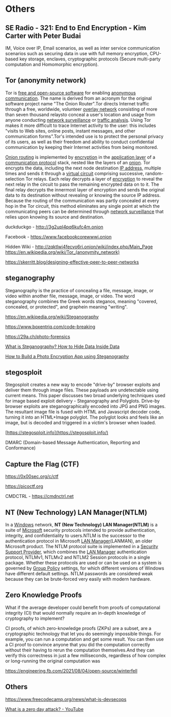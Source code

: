 # Others

## SE Radio - 321: End to End Encryption - Kim Carter with Peter Budai

IM, Voice over IP, Email scenarios, as well as inter service communication scenarios such as securing data in use with full memory encryption, CPU-based key storage, enclaves, cryptographic protocols (Secure multi-party computation and Homomorphic encryption).

## Tor (anonymity network)

Tor is [free and open-source software](https://en.wikipedia.org/wiki/Free_and_open-source_software) for enabling [anonymous communication](https://en.wikipedia.org/wiki/Internet_anonymity). The name is derived from an acronym for the original software project name "The Onion Router".Tor directs Internet traffic through a free, worldwide, volunteer [overlay network](https://en.wikipedia.org/wiki/Overlay_network) consisting of more than seven thousand relaysto conceal a user's location and usage from anyone conducting [network surveillance](https://en.wikipedia.org/wiki/Computer_surveillance#Network_surveillance) or [traffic analysis](https://en.wikipedia.org/wiki/Traffic_analysis#In_computer_security). Using Tor makes it more difficult to trace Internet activity to the user: this includes "visits to Web sites, online posts, instant messages, and other communication forms".Tor's intended use is to protect the personal privacy of its users, as well as their freedom and ability to conduct confidential communication by keeping their Internet activities from being monitored.

[Onion routing](https://en.wikipedia.org/wiki/Onion_routing) is implemented by [encryption](https://en.wikipedia.org/wiki/Encryption) in the [application layer](https://en.wikipedia.org/wiki/Application_layer) of a [communication protocol](https://en.wikipedia.org/wiki/Communication_protocol) stack, nested like the layers of an [onion](https://en.wikipedia.org/wiki/Onion). Tor encrypts the data, including the next node destination [IP address](https://en.wikipedia.org/wiki/IP_address), multiple times and sends it through a [virtual circuit](https://en.wikipedia.org/wiki/Virtual_circuit) comprising successive, random-selection Tor relays. Each relay decrypts a layer of [encryption](https://en.wikipedia.org/wiki/Encryption) to reveal the next relay in the circuit to pass the remaining encrypted data on to it. The final relay decrypts the innermost layer of encryption and sends the original data to its destination without revealing or knowing the source IP address. Because the routing of the communication was partly concealed at every hop in the Tor circuit, this method eliminates any single point at which the communicating peers can be determined through [network surveillance](https://en.wikipedia.org/wiki/Computer_and_network_surveillance) that relies upon knowing its source and destination.

duckduckgo - <http://3g2upl4pq6kufc4m.onion>

Facebook - <https://www.facebookcorewwwi.onion>

Hidden Wiki - <http://zqktlwi4fecvo6ri.onion/wiki/index.php/Main_Page>
<https://en.wikipedia.org/wiki/Tor_(anonymity_network)>

<https://skerritt.blog/designing-effective-peer-to-peer-networks>

## steganography

Steganography is the practice of concealing a file, message, image, or video within another file, message, image, or video. The word steganography combines the Greek words steganos, meaning "covered, concealed, or protected", and graphein meaning "writing".

<https://en.wikipedia.org/wiki/Steganography>

<https://www.boxentriq.com/code-breaking>

<https://29a.ch/photo-forensics>

[What is Steganography? How to Hide Data Inside Data](https://www.freecodecamp.org/news/what-is-steganography-hide-data-inside-data/)

[How to Build a Photo Encryption App using Steganography](https://www.freecodecamp.org/news/build-a-photo-encryption-app/)

## stegosploit

Stegosploit creates a new way to encode "drive-by" browser exploits and deliver them through image files. These payloads are undetectable using current means. This paper discusses two broad underlying techniques used for image based exploit delivery - Steganography and Polyglots. Drive-by browser exploits are steganographically encoded into JPG and PNG images. The resultant image file is fused with HTML and Javascript decoder code, turning it into an HTML+Image polyglot. The polyglot looks and feels like an image, but is decoded and triggered in a victim's browser when loaded.

[https://stegosploit.info](https://stegosploit.info/)

DMARC (Domain-based Message Authentication, Reporting and Conformance)

## Capture the Flag (CTF)

<https://0x00sec.org/c/ctf>

<https://picoctf.org>

CMDCTRL - <https://cmdnctrl.net>

## NT (New Technology) LAN Manager(NTLM)

In a [Windows](https://en.wikipedia.org/wiki/Microsoft_Windows) network, **NT (New Technology) LAN Manager(NTLM)** is a suite of [Microsoft](https://en.wikipedia.org/wiki/Microsoft) security protocols intended to provide authentication, integrity, and confidentiality to users.NTLM is the successor to the authentication protocol in Microsoft [LAN Manager](https://en.wikipedia.org/wiki/LAN_Manager)(LANMAN), an older Microsoft product. The NTLM protocol suite is implemented in a [Security Support Provider](https://en.wikipedia.org/wiki/SSPI#Windows_SSPs), which combines the [LAN Manager](https://en.wikipedia.org/wiki/LAN_Manager) authentication protocol, NTLMv1, NTLMv2 and NTLM2 Session protocols in a single package. Whether these protocols are used or can be used on a system is governed by [Group Policy](https://en.wikipedia.org/wiki/Group_Policy) settings, for which different versions of Windows have different default settings. NTLM passwords are considered weak because they can be brute-forced very easily with modern hardware.

## Zero Knowledge Proofs

What if the average developer could benefit from proofs of computational integrity (CI) that would normally require an in-depth knowledge of cryptography to implement?

CI proofs, of which zero-knowledge proofs (ZKPs) are a subset, are a cryptographic technology that let you do seemingly impossible things. For example, you can run a computation and get some result. You can then use a CI proof to convince anyone that you did the computation correctly without their having to rerun the computation themselves.And they can verify this correctness in just a few milliseconds, regardless of how complex or long-running the original computation was

<https://engineering.fb.com/2021/08/04/open-source/winterfell>

## Others

<https://www.freecodecamp.org/news/what-is-devsecops>

[What is a zero day attack? - YouTube](https://www.youtube.com/watch?v=aBuERMIJhZk)
